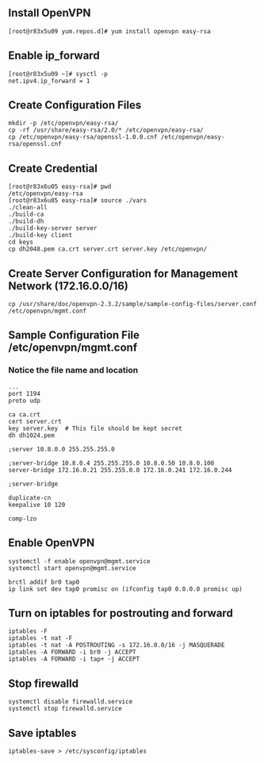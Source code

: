 ## Install OpenVPN
	[root@r83x5u09 yum.repos.d]# yum install openvpn easy-rsa

## Enable ip_forward
	[root@r83x5u09 ~]# sysctl -p
	net.ipv4.ip_forward = 1

## Create Configuration Files
	mkdir -p /etc/openvpn/easy-rsa/
	cp -rf /usr/share/easy-rsa/2.0/* /etc/openvpn/easy-rsa/
	cp /etc/openvpn/easy-rsa/openssl-1.0.0.cnf /etc/openvpn/easy-rsa/openssl.cnf

## Create Credential
	[root@r83x6u05 easy-rsa]# pwd
	/etc/openvpn/easy-rsa
	[root@r83x6u05 easy-rsa]# source ./vars
	./clean-all
	./build-ca
	./build-dh
	./build-key-server server
	./build-key client
	cd keys
	cp dh2048.pem ca.crt server.crt server.key /etc/openvpn/

## Create Server Configuration for Management Network (172.16.0.0/16)
	cp /usr/share/doc/openvpn-2.3.2/sample/sample-config-files/server.conf /etc/openvpn/mgmt.conf

## Sample Configuration File /etc/openvpn/mgmt.conf
### Notice the file name and location
	...
	port 1194
	proto udp

	ca ca.crt
	cert server.crt
	key server.key  # This file should be kept secret
	dh dh1024.pem

	;server 10.8.0.0 255.255.255.0

	;server-bridge 10.8.0.4 255.255.255.0 10.8.0.50 10.8.0.100
	server-bridge 172.16.0.21 255.255.0.0 172.16.0.241 172.16.0.244

	;server-bridge

	duplicate-cn
	keepalive 10 120

	comp-lzo

## Enable OpenVPN
	systemctl -f enable openvpn@mgmt.service
	systemctl start openvpn@mgmt.service

	brctl addif br0 tap0
	ip link set dev tap0 promisc on (ifconfig tap0 0.0.0.0 promisc up)

## Turn on iptables for postrouting and forward   
	iptables -F
	iptables -t nat -F
	iptables -t nat -A POSTROUTING -s 172.16.0.0/16 -j MASQUERADE
	iptables -A FORWARD -i br0 -j ACCEPT
	iptables -A FORWARD -i tap+ -j ACCEPT

## Stop firewalld
	systemctl disable firewalld.service
	systemctl stop firewalld.service

## Save iptables
	iptables-save > /etc/sysconfig/iptables
